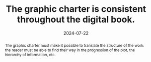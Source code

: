 ---
N: '175'
Rubrique: Présentation
title: The graphic charter is consistent throughout the digital book. 
abstract: "The graphic charter must make it possible to translate the structure of the work: the reader must be able to find their way in the progression of the plot, the hierarchy of information, etc."
categories: ["Presentation"]
agrege: O4175-E055
opquast: '4 175'
indiceebook: '55'
description: "Rule n° 055"
before: "054"
weight: "055"
after: "056"
actif: '1'
layout: rules
date: 2024-07-22
tags: ["Accessibility", ""]
objectif: ["Allow homogeneity and continuity in reading and navigation."]
Meo: ["Use one or more style sheets that allow for a coherent layout of the text and/or different content.", "Ensure that the fonts included in the digital book are readable by all audiences."]
Controle: ["The control takes place when checking the display of pages in different environments (i.e. reading software, e-readers). "]
epubcheck: 
ace: 
humancheck: true
Source: ["Opquast"]
Referentiel: [""]
Steps: ["conception", ""]
---